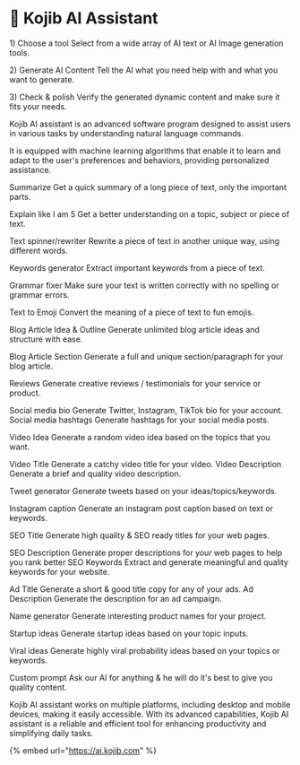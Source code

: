 # 🤖 Kojib AI Assistant

1\) Choose a tool Select from a wide array of AI text or AI Image generation tools.&#x20;

2\) Generate AI Content Tell the AI what you need help with and what you want to generate.&#x20;

3\) Check & polish Verify the generated dynamic content and make sure it fits your needs.

Kojib AI assistant is an advanced software program designed to assist users in various tasks by understanding natural language commands.&#x20;

It is equipped with machine learning algorithms that enable it to learn and adapt to the user's preferences and behaviors, providing personalized assistance.&#x20;

Summarize Get a quick summary of a long piece of text, only the important parts.&#x20;

Explain like I am 5 Get a better understanding on a topic, subject or piece of text.&#x20;

Text spinner/rewriter Rewrite a piece of text in another unique way, using different words.&#x20;

Keywords generator Extract important keywords from a piece of text.&#x20;

Grammar fixer Make sure your text is written correctly with no spelling or grammar errors.&#x20;

Text to Emoji Convert the meaning of a piece of text to fun emojis.&#x20;

Blog Article Idea & Outline Generate unlimited blog article ideas and structure with ease.&#x20;

Blog Article Section Generate a full and unique section/paragraph for your blog article.&#x20;

Reviews Generate creative reviews / testimonials for your service or product.&#x20;

Social media bio Generate Twitter, Instagram, TikTok bio for your account. Social media hashtags Generate hashtags for your social media posts.&#x20;

Video Idea Generate a random video idea based on the topics that you want.&#x20;

Video Title Generate a catchy video title for your video. Video Description Generate a brief and quality video description.&#x20;

Tweet generator Generate tweets based on your ideas/topics/keywords.&#x20;

Instagram caption Generate an instagram post caption based on text or keywords.&#x20;

SEO Title Generate high quality & SEO ready titles for your web pages.&#x20;

SEO Description Generate proper descriptions for your web pages to help you rank better SEO Keywords Extract and generate meaningful and quality keywords for your website.&#x20;

Ad Title Generate a short & good title copy for any of your ads. Ad Description Generate the description for an ad campaign.&#x20;

Name generator Generate interesting product names for your project.

&#x20;Startup ideas Generate startup ideas based on your topic inputs.

Viral ideas Generate highly viral probability ideas based on your topics or keywords.&#x20;

Custom prompt Ask our AI for anything & he will do it's best to give you quality content.

Kojib AI assistant works on multiple platforms, including desktop and mobile devices, making it easily accessible. With its advanced capabilities, Kojib AI assistant is a reliable and efficient tool for enhancing productivity and simplifying daily tasks.

{% embed url="https://ai.kojib.com" %}
